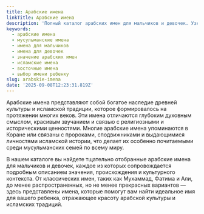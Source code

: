 ```yaml
---
title: Арабские имена
linkTitle: Арабские имена
description: 'Полный каталог арабских имен для мальчиков и девочек. Узнайте значения, происхождение и культурные особенности арабских имен для вашего ребенка.'
keywords:
  - арабские имена
  - мусульманские имена
  - имена для мальчиков
  - имена для девочек
  - значение арабских имен
  - исламские имена
  - восточные имена
  - выбор имени ребенку
slug: arabskie-imena
date: '2025-09-08T12:23:31.819Z'
---
```


Арабские имена представляют собой богатое наследие древней культуры и исламской традиции, которое формировалось на протяжении многих веков. Эти имена отличаются глубоким духовным смыслом, красивым звучанием и связью с религиозными и историческими ценностями. Многие арабские имена упоминаются в Коране или связаны с пророками, сподвижниками и выдающимися личностями исламской истории, что делает их особенно почитаемыми среди мусульманских семей по всему миру.

В нашем каталоге вы найдете тщательно отобранные арабские имена для мальчиков и девочек, каждое из которых сопровождается подробным описанием значения, происхождения и культурного контекста. От классических имен, таких как Мухаммад, Фатима и Али, до менее распространенных, но не менее прекрасных вариантов — здесь представлены имена, которые помогут вам найти идеальное имя для вашего ребенка, отражающее красоту арабской культуры и исламских традиций.
